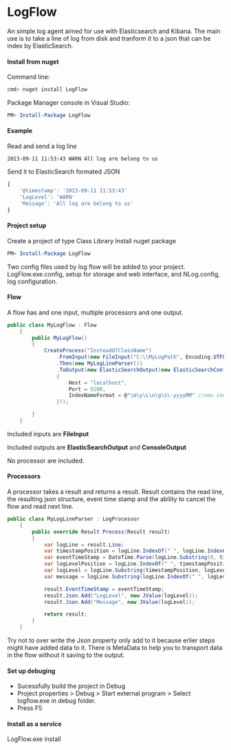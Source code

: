 # LogFlow
An simple log agent aimed for use with Elasticsearch and Kibana.
The main use is to take a line of log from disk and tranform it to a json that can be index by ElasticSearch.

#### Install from nuget
Command line:
```bash
cmd> nuget install LogFlow
```

Package Manager console in Visual Studio:
```powershell
PM> Install-Package LogFlow
```

#### Example
Read and send a log line
```text
2013-09-11 11:53:43 WARN All log are belong to us
```

Send it to ElasticSearch formated JSON
```javascript
{ 
	'@timestamp': '2013-09-11 11:53:43'
	'LogLevel': 'WARN'
	'Message': 'All log are belong to us'	 
}
```

#### Project setup
Create a project of type Class Library
Install nuget package
```powershell
PM> Install-Package LogFlow
```
Two config files used by log flow will be added to your project. LogFlow.exe.config, setup for storage and web interface, and NLog.config, log configuration.

#### Flow
A flow has and one input, multiple processors and one output.
```csharp
public class MyLogFlow : Flow
    {
        public MyLogFlow()
        {
            CreateProcess("InsteadOfClassName")
                .FromInput(new FileInput("C:\\MyLogPath", Encoding.UTF8, true))
                .Then(new MyLogLineParser())
                .ToOutput(new ElasticSearchOutput(new ElasticSearchConfiguration()
                {
                    Host = "localhost",
                    Port = 9200,
                    IndexNameFormat = @"\m\y\L\o\g\s\-yyyyMM" //new index each month
                }));

        }
    }
```
Included inputs are **FileInput**

Included outputs are **ElasticSearchOutput** and **ConsoleOutput**

No processor are included.

#### Processors
A processor takes a result and returns a result.
Result contains the read line, the resulting json structure, event time stamp and the ability to cancel the flow and read next line.
```csharp
public class MyLogLineParser : LogProcessor
    {
        public override Result Process(Result result)
        {
            var logLine = result.Line;
            var timestampPosition = logLine.IndexOf(" ", logLine.IndexOf(" ") + 1);
            var eventTimeStamp = DateTime.Parse(logLine.Substring(0, timestampPosition).Trim(), CultureInfo.InvariantCulture, DateTimeStyles.AssumeUniversal | DateTimeStyles.AdjustToUniversal);
            var logLevelPosition = logLine.IndexOf(" ", timestampPosition + 1);
            var logLevel = logLine.Substring(timestampPosition, logLevelPosition - timestampPosition).Trim();
            var message = logLine.Substring(logLine.IndexOf(" ", logLevelPosition)).Trim();

            result.EventTimeStamp = eventTimeStamp;
            result.Json.Add("LogLevel", new JValue(logLevel));
            result.Json.Add("Message", new JValue(logLevel));

            return result;
        }
    }
```

Try not to over write the Json property only add to it because erlier steps might have added data to it.
There is MetaData to help you to transport data in the flow without it saving to the output.

#### Set up debuging
* Sucessfully build the project in Debug
* Project properties > Debug > Start external program > Select logflow.exe in debug folder.
* Press F5

#### Install as a service
LogFlow.exe install